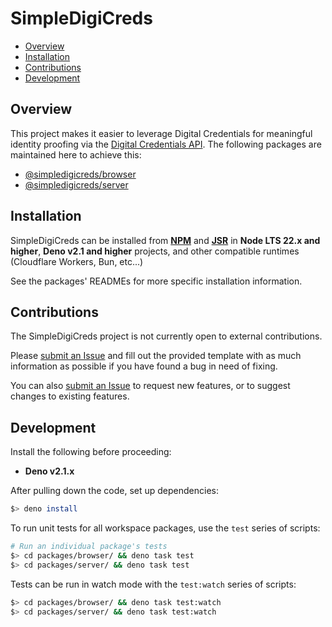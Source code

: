 # SimpleDigiCreds <!-- omit in toc -->

- [Overview](#overview)
- [Installation](#installation)
- [Contributions](#contributions)
- [Development](#development)

## Overview

This project makes it easier to leverage Digital Credentials for meaningful identity proofing via
the [Digital Credentials API](https://wicg.github.io/digital-credentials/). The following packages
are maintained here to achieve this:

- [@simpledigicreds/browser](https://github.com/MasterKale/SimpleDigiCreds/tree/master/packages/browser)
- [@simpledigicreds/server](https://github.com/MasterKale/SimpleDigiCreds/tree/master/packages/server)

## Installation

SimpleDigiCreds can be installed from **[NPM](https://www.npmjs.com/search?q=%40simpledigicreds)**
and **[JSR](https://jsr.io/@simpledigicreds)** in **Node LTS 22.x and higher**, **Deno v2.1 and
higher** projects, and other compatible runtimes (Cloudflare Workers, Bun, etc...)

See the packages' READMEs for more specific installation information.

## Contributions

The SimpleDigiCreds project is not currently open to external contributions.

Please [submit an Issue](https://github.com/MasterKale/SimpleDigiCreds/issues/new/choose) and fill
out the provided template with as much information as possible if you have found a bug in need of
fixing.

You can also [submit an Issue](https://github.com/MasterKale/SimpleDigiCreds/issues/new/choose) to
request new features, or to suggest changes to existing features.

## Development

Install the following before proceeding:

- **Deno v2.1.x**

After pulling down the code, set up dependencies:

```sh
$> deno install
```

To run unit tests for all workspace packages, use the `test` series of scripts:

```sh
# Run an individual package's tests
$> cd packages/browser/ && deno task test
$> cd packages/server/ && deno task test
```

Tests can be run in watch mode with the `test:watch` series of scripts:

```sh
$> cd packages/browser/ && deno task test:watch
$> cd packages/server/ && deno task test:watch
```
